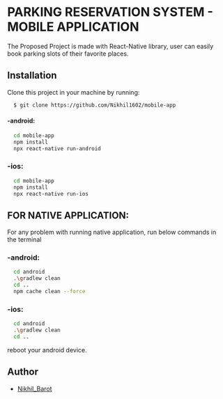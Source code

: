 # PARKING RESERVATION SYSTEM - MOBILE APPLICATION

The Proposed Project is made with React-Native library,
user can easily book parking slots of their favorite places.

## Installation

Clone this project in your machine by running:

```bash
  $ git clone https://github.com/Nikhil1602/mobile-app
```

#### -android:

```bash
  cd mobile-app
  npm install
  npx react-native run-android
```

### -ios:

```bash
  cd mobile-app
  npm install
  npx react-native run-ios
```

## FOR NATIVE APPLICATION:

For any problem with running native application, run
below commands in the terminal

### -android:

```bash
  cd android
  .\gradlew clean
  cd ..
  npm cache clean --force
```

### -ios:

```bash
  cd android
  .\gradlew clean
  cd ..
```

reboot your android device.

## Author

- [Nikhil_Barot](https://github.com/Nikhil1602)
